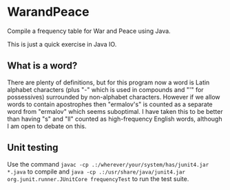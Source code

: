 # WarandPeace

Compile a frequency table for War and Peace using Java.

This is just a quick exercise in Java IO.

## What is a word?

There are plenty of definitions, but for this program now a word is Latin
alphabet characters (plus "-" which is used in compounds and "'" for possessives) surrounded by non-alphabet characters.  However if we allow words to contain apostrophes then "ermalov's" is counted as a separate word from "ermalov" which seems suboptimal. I have taken this to be better than having "s" and "ll" counted as high-frequency English words, although I am open to debate on this.


## Unit testing

Use the command `javac -cp .:/wherever/your/system/has/junit4.jar *.java` to compile and `java -cp .:/usr/share/java/junit4.jar org.junit.runner.JUnitCore frequencyTest` to run the test suite.
